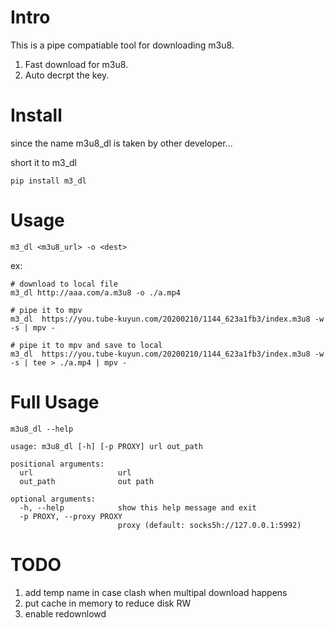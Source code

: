 # Intro
This is a pipe compatiable tool for downloading m3u8.

1. Fast download for m3u8.
2. Auto decrpt the key.

# Install
since the name m3u8_dl is taken by other developer...

short it to m3_dl
```
pip install m3_dl
```

# Usage 
```
m3_dl <m3u8_url> -o <dest>
```

ex:
```
# download to local file
m3_dl http://aaa.com/a.m3u8 -o ./a.mp4

# pipe it to mpv
m3_dl  https://you.tube-kuyun.com/20200210/1144_623a1fb3/index.m3u8 -w -s | mpv -

# pipe it to mpv and save to local
m3_dl  https://you.tube-kuyun.com/20200210/1144_623a1fb3/index.m3u8 -w -s | tee > ./a.mp4 | mpv -
```

# Full Usage 
```
m3u8_dl --help

usage: m3u8_dl [-h] [-p PROXY] url out_path

positional arguments:
  url                   url
  out_path              out path

optional arguments:
  -h, --help            show this help message and exit
  -p PROXY, --proxy PROXY
                        proxy (default: socks5h://127.0.0.1:5992)
```


# TODO
1. add temp name in case clash when multipal download happens
2. put cache in memory to reduce disk RW
3. enable redownlowd
